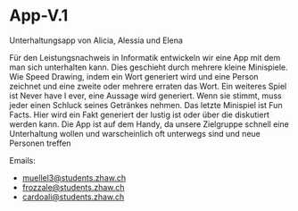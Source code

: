# App-V.1

Unterhaltungsapp 
von Alicia, Alessia und Elena

Für den Leistungsnachweis in Informatik entwickeln wir eine App mit dem man sich unterhalten kann. Dies geschieht durch mehrere kleine Minispiele. Wie Speed Drawing, indem ein Wort generiert wird und eine Person zeichnet und eine zweite oder mehrere erraten das Wort. Ein weiteres Spiel ist Never have I ever, eine Aussage wird generiert. Wenn sie stimmt, muss jeder einen Schluck seines Getränkes nehmen. Das letzte Minispiel ist Fun Facts. Hier wird ein Fakt generiert der lustig ist oder über die diskutiert werden kann. Die App ist auf dem Handy, da unsere Zielgruppe schnell eine Unterhaltung wollen und warscheinlich oft unterwegs sind und neue Personen treffen

Emails:

- muellel3@students.zhaw.ch
- frozzale@students.zhaw.ch
- cardoali@students.zhaw.ch
